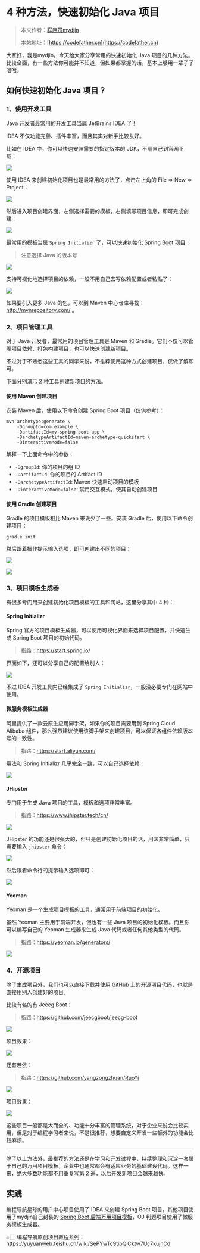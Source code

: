 # 4 种方法，快速初始化 Java 项目

> 本文作者：[程序员mydjin](https://yuyuanweb.feishu.cn/wiki/Abldw5WkjidySxkKxU2cQdAtnah)
> 
> 本站地址：[https://codefather.cn](https://codefather.cn)

大家好，我是mydjin。今天给大家分享常用的快速初始化 Java 项目的几种方法。比较全面，有一些方法你可能并不知道，但如果都掌握的话，基本上够用一辈子了哈哈。



## 如何快速初始化 Java 项目？

### 1、使用开发工具

Java 开发者最常用的开发工具当属 JetBrains IDEA 了！

IDEA 不仅功能完善、插件丰富，而且其实对新手比较友好。

比如在 IDEA 中，你可以快速安装需要的指定版本的 JDK，不用自己到官网下载：

![](https://pic.yupi.icu/1/1696909595255-ee7eb1c6-b224-4a13-9fc1-1ea3475492aa.png)



使用 IDEA 来创建初始化项目也是最常用的方法了，点击左上角的 File => New => Project：

![](https://pic.yupi.icu/1/1696909731186-3a8dc367-e54a-482c-8f70-10b8523df19a.png)

然后进入项目创建界面，左侧选择需要的模板，右侧填写项目信息，即可完成创建：

![](https://pic.yupi.icu/1/1696909787420-057ce671-1e17-45fd-9c55-a757e0d94331.png)



最常用的模板当属 `Spring Initializr` 了，可以快速初始化 Spring Boot 项目：

> 注意选择 Java 的版本号

![](https://pic.yupi.icu/1/1696909883195-394d2e0f-be2a-4074-89eb-061dd8c07578.png)

支持可视化地选择项目的依赖，一般不用自己去写依赖配置或者粘贴了：

![](https://pic.yupi.icu/1/1696909903799-7afbbeff-5f47-4107-ae14-b8cd820a226f.png)



如果要引入更多 Java 的包，可以到 Maven 中心仓库寻找：http://mvnrepository.com/ 。



### 2、项目管理工具

对于 Java 开发者，最常用的项目管理工具是 Maven 和 Gradle。它们不仅可以管理项目依赖、打包构建项目，也可以快速创建新项目。

不过对于不熟悉这些工具的同学来说，不推荐使用这种方式创建项目，仅做了解即可。

下面分别演示 2 种工具创建新项目的方法。



#### 使用 Maven 创建项目

安装 Maven 后，使用以下命令创建 Spring Boot 项目（仅供参考）： 

```shell
mvn archetype:generate \
    -DgroupId=com.example \
    -DartifactId=my-spring-boot-app \
    -DarchetypeArtifactId=maven-archetype-quickstart \
    -DinteractiveMode=false
```


解释一下上面命令中的参数： 

- `-DgroupId`: 你的项目的组 ID
- `-DartifactId`: 你的项目的 Artifact ID
- `-DarchetypeArtifactId`: Maven 快速启动项目的模板
- `-DinteractiveMode=false`: 禁用交互模式，使其自动创建项目



#### 使用 Gradle 创建项目

Gradle 的项目模板相比 Maven 来说少了一些。安装 Gradle 后，使用以下命令创建项目：

```shell
gradle init
```



然后跟着操作提示输入选项，即可创建出不同的项目：

![](https://pic.yupi.icu/1/1696910728917-3af539be-800f-461a-916f-029e150a9443.png)

![](https://pic.yupi.icu/1/1696911159701-49e9bd37-4294-4365-91d1-b8a988ab442c.png)



### 3、项目模板生成器

有很多专门用来创建初始化项目模板的工具和网站，这里分享其中 4 种：



#### Spring Initializr

Spring 官方的项目模板生成器，可以使用可视化界面来选择项目配置，并快速生成 Spring Boot 项目的初始代码。

> 指路：https://start.spring.io/



界面如下，还可以分享自己的配置给别人：

![](https://pic.yupi.icu/1/1696911433077-59902ba9-42d5-4f0d-87d1-b009d3a9b262.png)



不过 IDEA 开发工具内已经集成了 `Spring Initializr`，一般没必要专门在网站中使用。



#### 微服务模板生成器

阿里提供了一款云原生应用脚手架，如果你的项目需要用到 Spring Cloud Alibaba 组件，那么强烈建议使用该脚手架来创建项目，可以保证各组件依赖版本号的一致性。

> 指路：https://start.aliyun.com/



用法和 Spring Initializr 几乎完全一致，可以自己选择依赖：

![](https://pic.yupi.icu/1/1696911677188-5f4046ae-d780-4e11-b04b-2ef269a1aa5e.png)



#### JHipster

专门用于生成 Java 项目的工具，模板和选项非常丰富。

> 指路：https://www.jhipster.tech/cn/



![](https://pic.yupi.icu/1/1696912132153-7e5c25b8-cc11-4ccc-bc8d-7dd5cf2197e8.png)



JHipster 的功能还是很强大的，但只是创建初始化项目的话，用法非常简单，只需要输入 `jhipster` 命令：

![](https://pic.yupi.icu/1/1696912086867-d652cac3-b81c-4c0a-b6ca-f33673b0682d.png)

然后跟着命令行的提示输入选项即可：

![](https://pic.yupi.icu/1/1696912231115-459e0b27-5a68-4cb2-91d8-6196db3a9dc7.png)



#### Yeoman

Yeoman 是一个生成项目模板的工具，通常用于前端项目的初始化。

虽然 Yeoman 主要用于前端开发，但也有一些 Java 项目的初始化模板。而且你可以编写自己的 Yeoman 生成器来生成 Java 代码或者任何其他类型的代码。

> 指路：https://yeoman.io/generators/



![](https://pic.yupi.icu/1/1696911915135-b3eb2368-28f8-4ae5-9e53-1f604e17597e.png)



### 4、开源项目

除了生成项目外，我们也可以直接下载并使用 GitHub 上的开源项目代码，也就是直接用别人创建好的项目。

比较有名的有 Jeecg Boot：

> 指路：https://github.com/jeecgboot/jeecg-boot

![](https://pic.yupi.icu/1/1696912400972-7d2cddf0-7835-4c8b-bc12-bfe512fa7325.png)



项目效果：

![](https://pic.yupi.icu/1/1696912521645-578e68f7-0c5c-47fa-b4ff-e74fdf46935b.png)



还有若依：

> 指路：https://github.com/yangzongzhuan/RuoYi



![](https://pic.yupi.icu/1/1696912457395-990f7637-8068-4799-bfd6-f9f55da8061b.png)



项目效果：

![](https://pic.yupi.icu/1/1696912486344-d7a1c5fa-264f-4493-99ca-b4038984ea33.png)



这些项目一般都是大而全的、功能十分丰富的管理系统，对于企业来说会比较实用，但是对于编程学习者来说，不是很推荐，想要自定义开发一些额外的功能会比较麻烦。



------



除了以上方法外，最推荐的方法还是在学习和开发过程中，持续整理和沉淀一套属于自己的万用项目模板，企业中也通常都会有适应业务的基础建设代码。这样一来，绝大多数功能都不用重复写第 2 遍，以后开发新项目会越来越快。



## 实践

编程导航星球的用户中心项目使用了 IDEA 来创建 Spring Boot 项目，其他项目使用了mydjin自己封装的 [Spring Boot 后端万用项目模板](https://yuyuanweb.feishu.cn/wiki/Nnu3wSBrri3umyk1StnctK0LnAd)，OJ 判题项目使用了微服务模板生成器。

👉🏻 编程导航原创项目教程系列：https://yuyuanweb.feishu.cn/wiki/SePYwTc9tipQiCktw7Uc7kujnCd
